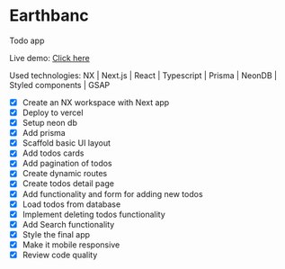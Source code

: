 # Earthbanc

Todo app

Live demo: [Click here](https://earthbanc-hw-todo-app.vercel.app)

Used technologies: NX | Next.js | React | Typescript | Prisma | NeonDB | Styled components | GSAP

- [x] Create an NX workspace with Next app
- [x] Deploy to vercel
- [x] Setup neon db
- [x] Add prisma
- [x] Scaffold basic UI layout
- [x] Add todos cards
- [x] Add pagination of todos
- [x] Create dynamic routes
- [x] Create todos detail page
- [x] Add functionality and form for adding new todos
- [x] Load todos from database
- [x] Implement deleting todos functionality
- [x] Add Search functionality
- [x] Style the final app
- [x] Make it mobile responsive
- [x] Review code quality
